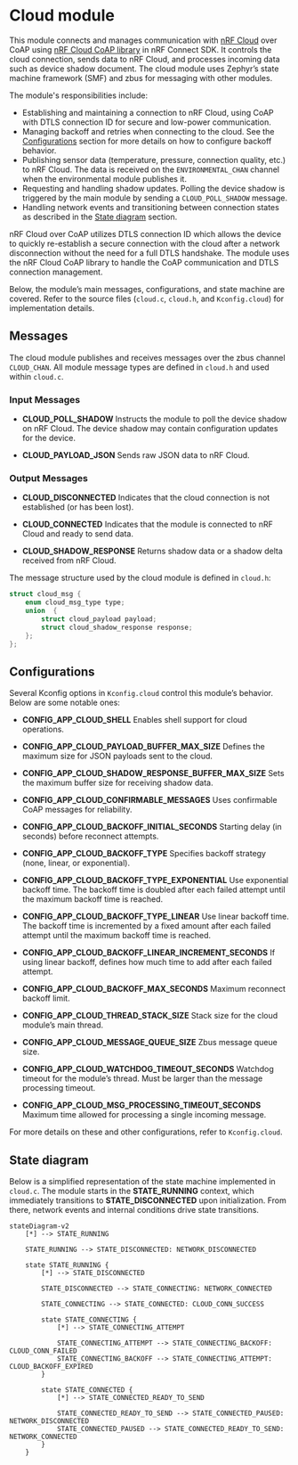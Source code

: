 # Cloud module

This module connects and manages communication with [nRF Cloud](https://www.nrfcloud.com/) over CoAP using [nRF Cloud CoAP library](https://docs.nordicsemi.com/bundle/ncs-latest/page/nrf/libraries/networking/nrf_cloud_coap.html) in nRF Connect SDK. It controls the cloud connection, sends data to nRF Cloud, and processes incoming data such as device shadow document. The cloud module uses Zephyr’s state machine framework (SMF) and zbus for messaging with other modules.

The module's responsibilities include:

- Establishing and maintaining a connection to nRF Cloud, using CoAP with DTLS connection ID for secure and low-power communication.
- Managing backoff and retries when connecting to the cloud. See the [Configurations](#configurations) section for more details on how to configure backoff behavior.
- Publishing sensor data (temperature, pressure, connection quality, etc.) to nRF Cloud. The data is received on the `ENVIRONMENTAL_CHAN` channel when the environmental module publishes it.
- Requesting and handling shadow updates. Polling the device shadow is triggered by the main module by sending a `CLOUD_POLL_SHADOW` message.
- Handling network events and transitioning between connection states as described in the [State diagram](#state-diagram) section.

nRF Cloud over CoAP utilizes DTLS connection ID which allows the device to quickly re-establish a secure connection with the cloud after a network disconnection without the need for a full DTLS handshake. The module uses the nRF Cloud CoAP library to handle the CoAP communication and DTLS connection management.

Below, the module’s main messages, configurations, and state machine are covered. Refer to the source files (`cloud.c`, `cloud.h`, and `Kconfig.cloud`) for implementation details.

## Messages

The cloud module publishes and receives messages over the zbus channel `CLOUD_CHAN`. All module message types are defined in `cloud.h` and used within `cloud.c`.

### Input Messages

- **CLOUD_POLL_SHADOW**
  Instructs the module to poll the device shadow on nRF Cloud. The device shadow may contain configuration updates for the device.

- **CLOUD_PAYLOAD_JSON**
  Sends raw JSON data to nRF Cloud.

### Output Messages

- **CLOUD_DISCONNECTED**
  Indicates that the cloud connection is not established (or has been lost).

- **CLOUD_CONNECTED**
  Indicates that the module is connected to nRF Cloud and ready to send data.

- **CLOUD_SHADOW_RESPONSE**
  Returns shadow data or a shadow delta received from nRF Cloud.

The message structure used by the cloud module is defined in `cloud.h`:

```c
struct cloud_msg {
	enum cloud_msg_type type;
	union  {
		struct cloud_payload payload;
		struct cloud_shadow_response response;
	};
};
```

## Configurations

Several Kconfig options in `Kconfig.cloud` control this module’s behavior. Below are some notable ones:

- **CONFIG_APP_CLOUD_SHELL**
  Enables shell support for cloud operations.

- **CONFIG_APP_CLOUD_PAYLOAD_BUFFER_MAX_SIZE**
  Defines the maximum size for JSON payloads sent to the cloud.

- **CONFIG_APP_CLOUD_SHADOW_RESPONSE_BUFFER_MAX_SIZE**
  Sets the maximum buffer size for receiving shadow data.

- **CONFIG_APP_CLOUD_CONFIRMABLE_MESSAGES**
  Uses confirmable CoAP messages for reliability.

- **CONFIG_APP_CLOUD_BACKOFF_INITIAL_SECONDS**
  Starting delay (in seconds) before reconnect attempts.

- **CONFIG_APP_CLOUD_BACKOFF_TYPE**
  Specifies backoff strategy (none, linear, or exponential).

- **CONFIG_APP_CLOUD_BACKOFF_TYPE_EXPONENTIAL**
  Use exponential backoff time. The backoff time is doubled after each failed attempt until the
  maximum backoff time is reached.

- **CONFIG_APP_CLOUD_BACKOFF_TYPE_LINEAR**
  Use linear backoff time. The backoff time is incremented by a fixed amount after each failed attempt until
  the maximum backoff time is reached.

- **CONFIG_APP_CLOUD_BACKOFF_LINEAR_INCREMENT_SECONDS**
  If using linear backoff, defines how much time to add after each failed attempt.

- **CONFIG_APP_CLOUD_BACKOFF_MAX_SECONDS**
  Maximum reconnect backoff limit.

- **CONFIG_APP_CLOUD_THREAD_STACK_SIZE**
  Stack size for the cloud module’s main thread.

- **CONFIG_APP_CLOUD_MESSAGE_QUEUE_SIZE**
  Zbus message queue size.

- **CONFIG_APP_CLOUD_WATCHDOG_TIMEOUT_SECONDS**
  Watchdog timeout for the module’s thread. Must be larger than the message processing timeout.

- **CONFIG_APP_CLOUD_MSG_PROCESSING_TIMEOUT_SECONDS**
  Maximum time allowed for processing a single incoming message.

For more details on these and other configurations, refer to `Kconfig.cloud`.

## State diagram

Below is a simplified representation of the state machine implemented in `cloud.c`. The module starts in the **STATE_RUNNING** context, which immediately transitions to **STATE_DISCONNECTED** upon initialization. From there, network events and internal conditions drive state transitions.

```mermaid
stateDiagram-v2
    [*] --> STATE_RUNNING

    STATE_RUNNING --> STATE_DISCONNECTED: NETWORK_DISCONNECTED

    state STATE_RUNNING {
        [*] --> STATE_DISCONNECTED

        STATE_DISCONNECTED --> STATE_CONNECTING: NETWORK_CONNECTED

        STATE_CONNECTING --> STATE_CONNECTED: CLOUD_CONN_SUCCESS

        state STATE_CONNECTING {
            [*] --> STATE_CONNECTING_ATTEMPT

            STATE_CONNECTING_ATTEMPT --> STATE_CONNECTING_BACKOFF: CLOUD_CONN_FAILED
            STATE_CONNECTING_BACKOFF --> STATE_CONNECTING_ATTEMPT: CLOUD_BACKOFF_EXPIRED
        }

        state STATE_CONNECTED {
            [*] --> STATE_CONNECTED_READY_TO_SEND

            STATE_CONNECTED_READY_TO_SEND --> STATE_CONNECTED_PAUSED: NETWORK_DISCONNECTED
            STATE_CONNECTED_PAUSED --> STATE_CONNECTED_READY_TO_SEND: NETWORK_CONNECTED
        }
    }
```
